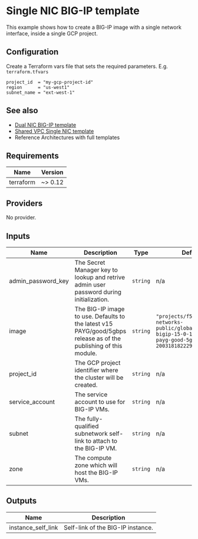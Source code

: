 # Single NIC BIG-IP template

This example shows how to create a BIG-IP image with a single network interface,
inside a single GCP project.

## Configuration

Create a Terraform vars file that sets the required parameters. E.g.
`terraform.tfvars`

```hcl
project_id  = "my-gcp-project-id"
region      = "us-west1"
subnet_name = "ext-west-1"
```

## See also

* [Dual NIC BIG-IP template](/examples/single-project-2nic/)
* [Shared VPC Single NIC template](/examples/sharedvpc-1nic/)
* Reference Architectures with full templates

<!-- BEGINNING OF PRE-COMMIT-TERRAFORM DOCS HOOK -->
## Requirements

| Name | Version |
|------|---------|
| terraform | ~> 0.12 |

## Providers

No provider.

## Inputs

| Name | Description | Type | Default | Required |
|------|-------------|------|---------|:--------:|
| admin\_password\_key | The Secret Manager key to lookup and retrive admin user password during<br>initialization. | `string` | n/a | yes |
| image | The BIG-IP image to use. Defaults to the latest v15 PAYG/good/5gbps<br>release as of the publishing of this module. | `string` | `"projects/f5-7626-networks-public/global/images/f5-bigip-15-0-1-3-0-0-4-payg-good-5gbps-200318182229"` | no |
| project\_id | The GCP project identifier where the cluster will be created. | `string` | n/a | yes |
| service\_account | The service account to use for BIG-IP VMs. | `string` | n/a | yes |
| subnet | The fully-qualified subnetwork self-link to attach to the BIG-IP VM. | `string` | n/a | yes |
| zone | The compute zone which will host the BIG-IP VMs. | `string` | n/a | yes |

## Outputs

| Name | Description |
|------|-------------|
| instance\_self\_link | Self-link of the BIG-IP instance. |

<!-- END OF PRE-COMMIT-TERRAFORM DOCS HOOK -->
